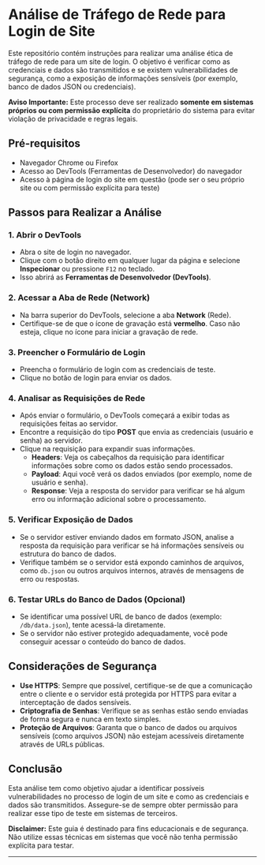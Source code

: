 # Análise de Tráfego de Rede para Login de Site

Este repositório contém instruções para realizar uma análise ética de tráfego de rede para um site de login. O objetivo é verificar como as credenciais e dados são transmitidos e se existem vulnerabilidades de segurança, como a exposição de informações sensíveis (por exemplo, banco de dados JSON ou credenciais).

**Aviso Importante:** Este processo deve ser realizado **somente em sistemas próprios ou com permissão explícita** do proprietário do sistema para evitar violação de privacidade e regras legais.

## Pré-requisitos

- Navegador Chrome ou Firefox
- Acesso ao DevTools (Ferramentas de Desenvolvedor) do navegador
- Acesso à página de login do site em questão (pode ser o seu próprio site ou com permissão explícita para teste)

## Passos para Realizar a Análise

### 1. Abrir o DevTools
- Abra o site de login no navegador.
- Clique com o botão direito em qualquer lugar da página e selecione **Inspecionar** ou pressione `F12` no teclado.
- Isso abrirá as **Ferramentas de Desenvolvedor (DevTools)**.

### 2. Acessar a Aba de Rede (Network)
- Na barra superior do DevTools, selecione a aba **Network** (Rede).
- Certifique-se de que o ícone de gravação está **vermelho**. Caso não esteja, clique no ícone para iniciar a gravação de rede.

### 3. Preencher o Formulário de Login
- Preencha o formulário de login com as credenciais de teste.
- Clique no botão de login para enviar os dados.

### 4. Analisar as Requisições de Rede
- Após enviar o formulário, o DevTools começará a exibir todas as requisições feitas ao servidor.
- Encontre a requisição do tipo **POST** que envia as credenciais (usuário e senha) ao servidor.
- Clique na requisição para expandir suas informações.
  - **Headers**: Veja os cabeçalhos da requisição para identificar informações sobre como os dados estão sendo processados.
  - **Payload**: Aqui você verá os dados enviados (por exemplo, nome de usuário e senha).
  - **Response**: Veja a resposta do servidor para verificar se há algum erro ou informação adicional sobre o processamento.

### 5. Verificar Exposição de Dados
- Se o servidor estiver enviando dados em formato JSON, analise a resposta da requisição para verificar se há informações sensíveis ou estrutura do banco de dados.
- Verifique também se o servidor está expondo caminhos de arquivos, como `db.json` ou outros arquivos internos, através de mensagens de erro ou respostas.

### 6. Testar URLs do Banco de Dados (Opcional)
- Se identificar uma possível URL de banco de dados (exemplo: `/db/data.json`), tente acessá-la diretamente.
- Se o servidor não estiver protegido adequadamente, você pode conseguir acessar o conteúdo do banco de dados.


## Considerações de Segurança

- **Use HTTPS**: Sempre que possível, certifique-se de que a comunicação entre o cliente e o servidor está protegida por HTTPS para evitar a interceptação de dados sensíveis.
- **Criptografia de Senhas**: Verifique se as senhas estão sendo enviadas de forma segura e nunca em texto simples.
- **Proteção de Arquivos**: Garanta que o banco de dados ou arquivos sensíveis (como arquivos JSON) não estejam acessíveis diretamente através de URLs públicas.

## Conclusão

Esta análise tem como objetivo ajudar a identificar possíveis vulnerabilidades no processo de login de um site e como as credenciais e dados são transmitidos. Assegure-se de sempre obter permissão para realizar esse tipo de teste em sistemas de terceiros. 

**Disclaimer:** Este guia é destinado para fins educacionais e de segurança. Não utilize essas técnicas em sistemas que você não tenha permissão explícita para testar.

---
